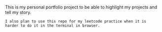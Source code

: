 This is my personal portfolio project to be able to highlight my projects and tell my story. 
```
I also plan to use this repo for my leetcode practice when it is harder to do it in the terminal in browser. 



